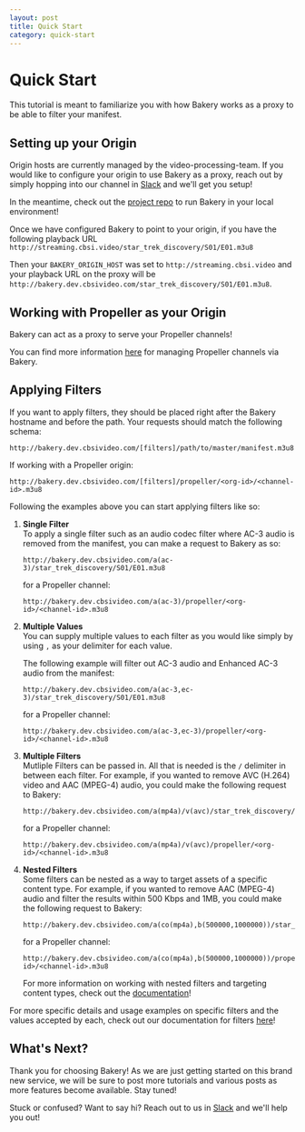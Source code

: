 ```yaml
---
layout: post
title: Quick Start
category: quick-start
---
```


# Quick Start

This tutorial is meant to familiarize you with how Bakery works as a proxy to be able to filter your manifest.


## Setting up your Origin

Origin hosts are currently managed by the video-processing-team. If you would like to configure your origin to use Bakery as a proxy, reach out by simply hopping into our channel in <a href="https://cbs.slack.com/app_redirect?channel=i-vidtech-mediahub" target="_blank">Slack</a> and we'll get you setup!

In the meantime, check out the <a href="https://github.com/cbsinteractive/bakery">project repo</a> to run Bakery in your local environment!

Once we have configured Bakery to point to your origin, if you have the following playback URL `http://streaming.cbsi.video/star_trek_discovery/S01/E01.m3u8`

Then your `BAKERY_ORIGIN_HOST` was set to `http://streaming.cbsi.video` and your playback URL on the proxy will be `http://bakery.dev.cbsivideo.com/star_trek_discovery/S01/E01.m3u8`. 


## Working with Propeller as your Origin

Bakery can act as a proxy to serve your Propeller channels!

You can find more information <a href="/bakery/propeller">here</a> for managing Propeller channels via Bakery.

## Applying Filters

If you want to apply filters, they should be placed right after the Bakery hostname and before the path. Your requests should match the following schema:

    http://bakery.dev.cbsivideo.com/[filters]/path/to/master/manifest.m3u8

If working with a Propeller origin:

    http://bakery.dev.cbsivideo.com/[filters]/propeller/<org-id>/<channel-id>.m3u8


Following the examples above you can start applying filters like so:

1. **Single Filter**
    <br>To apply a single filter such as an audio codec filter where AC-3 audio is removed from the manifest, you can make a request to Bakery as so:

    ```
    http://bakery.dev.cbsivideo.com/a(ac-3)/star_trek_discovery/S01/E01.m3u8
    ```
    for a Propeller channel:
    ```
    http://bakery.dev.cbsivideo.com/a(ac-3)/propeller/<org-id>/<channel-id>.m3u8
    ```

2. **Multiple Values**
    <br>You can supply multiple values to each filter as you would like simply by using `,` as your delimiter for each value. 

    The following example will filter out AC-3 audio and Enhanced AC-3 audio from the manifest:

    ```
    http://bakery.dev.cbsivideo.com/a(ac-3,ec-3)/star_trek_discovery/S01/E01.m3u8
    ```
    for a Propeller channel:
    ```
    http://bakery.dev.cbsivideo.com/a(ac-3,ec-3)/propeller/<org-id>/<channel-id>.m3u8
    ```

3. **Multiple Filters**
    <br>Mutliple Filters can be passed in. All that is needed is the `/` delimiter in between each filter. For example, if you wanted to remove AVC (H.264) video and AAC (MPEG-4) audio, you could make the following request to Bakery:

    ```
    http://bakery.dev.cbsivideo.com/a(mp4a)/v(avc)/star_trek_discovery/S01/E01.m3u8
    ```
    for a Propeller channel:
    ```
    http://bakery.dev.cbsivideo.com/a(mp4a)/v(avc)/propeller/<org-id>/<channel-id>.m3u8
    ```

4. **Nested Filters**
    <br>Some filters can be nested as a way to target assets of a specific content type. For example, if you wanted to remove AAC (MPEG-4) audio and filter the results within 500 Kbps and 1MB, you could make the following request to Bakery:

    ```
    http://bakery.dev.cbsivideo.com/a(co(mp4a),b(500000,1000000))/star_trek_discovery/S01/E01.m3u8
    ```
    for a Propeller channel:
    ```
    http://bakery.dev.cbsivideo.com/a(co(mp4a),b(500000,1000000))/propeller/<org-id>/<channel-id>.m3u8
    ```

    For more information on working with nested filters and targeting content types, check out the <a href="/bakery/filters/nested-filters.html">documentation</a>!

For more specific details and usage examples on specific filters and the values accepted by each, check out our documentation for filters <a href="/bakery/filters">here</a>!


## What's Next?

Thank you for choosing Bakery! As we are just getting started on this brand new service, we will be sure to post more tutorials and various posts as more features become available. Stay tuned!

Stuck or confused? Want to say hi? Reach out to us in <a href="https://cbs.slack.com/app_redirect?channel=i-vidtech-mediahub" target="_blank">Slack</a> and we'll help you out!
